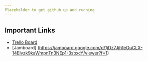 ```yaml
---
Placeholder to get github up and running
---
```

## Important Links
- [Trello Board](https://trello.com/b/aJ9fCV1E/lol-data-thingy)
- [Jamboard] (https://jamboard.google.com/d/1jDz7Jjh1eOuCLX-14Elvzk9kaWmpnTn3NEp1-3sbxcY/viewer?f=1)